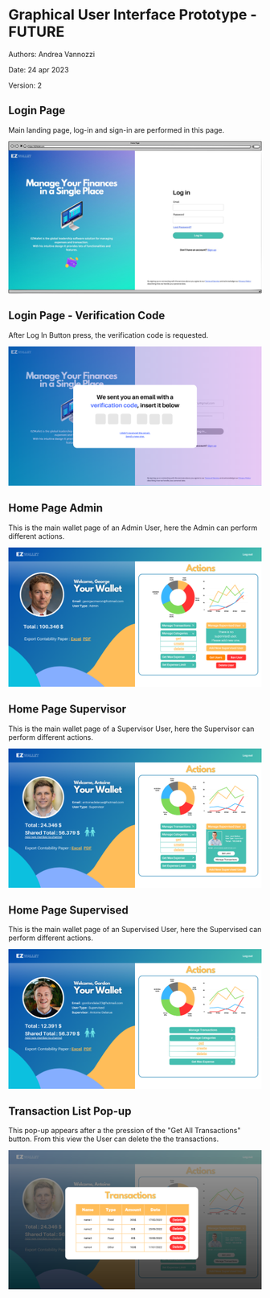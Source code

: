 # Graphical User Interface Prototype  - FUTURE

Authors: Andrea Vannozzi

Date: 24 apr 2023

Version: 2

## Login Page
Main landing page, log-in and sign-in are performed in this page.


![Login Page](images/GUI-V2/Login-V2.png)

## Login Page - Verification Code
After Log In Button press, the verification code is requested.


![Login Page](images/GUI-V2/Verification.png)

## Home Page Admin
This is the main wallet page of an Admin User, here the Admin can perform different actions.


![Home Page](images/GUI-V2/Admin.png)

## Home Page Supervisor
This is the main wallet page of a Supervisor User, here the Supervisor can perform different actions.


![Home Page](images/GUI-V2/Supervisor.png)

## Home Page Supervised
This is the main wallet page of an Supervised User, here the Supervised can perform different actions.


![Home Page](images/GUI-V2/Supervised.png)

## Transaction List Pop-up
This pop-up appears after a the pression of the "Get All Transactions" button. From this view the User can delete the the transactions.


![Home Page](images/GUI-V2/Transactions.png)
